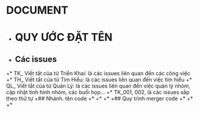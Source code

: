 # DOCUMENT
 + # QUY ƯỚC ĐẶT TÊN
 + ## Các issues
 +* TK_ Viết tắt của từ Triển Khai: là các issues liên quan đến các công việc
 +* TH_ Viết tắt của từ Tìm Hiểu: là các issues liên quan đến việc tìm hiểu
 +* QL_ Viết tắt của từ Quản Lý: là các issues liên quan đến việc quản lý nhóm, cập nhật tình hình nhóm, các buổi họp...
 +* TK_001, 002, là các issues sắp theo thứ tự 
 +## Nhánh. tên code
 +* 
 +* 
 +* 
 +## Quy trình merger code 
 +* 
 +* 
 +* 
 